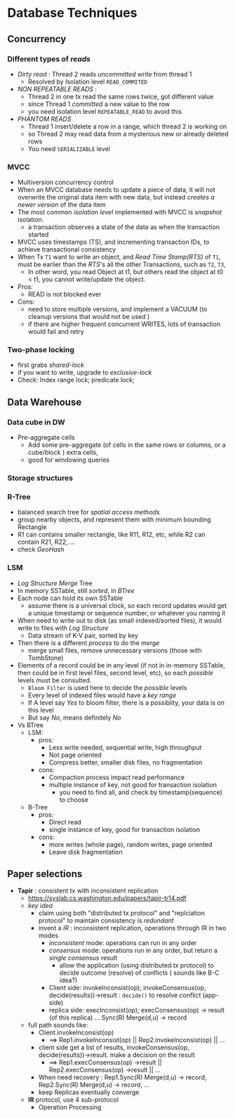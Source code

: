 # Database Techniques


## Concurrency
### Different types of *reads*
* *Dirty read* : Thread 2 reads *uncommitted* write from thread 1
  * Resolved by Isolation level `READ_COMMITED`
* *NON REPEATABLE READS* :
  * Thread 2 in one tx read the same rows twice, got different value
  * since Thread 1 *committed* a new value to the row
  * you need isolation level `REPEATABLE_READ` to avoid this
* *PHANTOM READS*
  * Thread 1 insert/delete a row in a range, which thread 2 is working on
  * so Thread 2 may read data from a mysterious new or already deleted rows
  * You need `SERIALIZABLE` level


### MVCC
* Multiversion concurrency control
* When an MVCC database needs to update a piece of data, it will not overwrite the original data item with new data, but instead *creates a newer version* of the data item
* The most common *isolation level* implemented with MVCC is *snapshot* isolation.
  * a transaction observes a state of the data as when the transaction started
* MVCC uses timestamps (TS), and incrementing transaction IDs, to achieve transactional consistency
* When Tx `T1` want to write an object, and *Read Time Stamp(RTS)* of `T1`, must be earlier than the *RTS*'s all the other Transactions, such as `T2`, `T3`,
  * In other word, you read Object at t1, but others read the object at t0 < t1, you cannot write/update the object.
* Pros:
  * READ is not blocked ever
* Cons:
  * need to store multiple versions, and implement a VACUUM (to cleanup versions that would not be used )
  * if there are higher frequent concurrent WRITES, lots of transaction would fail and retry   

### Two-phase locking
* first grabs *shared-lock*
* if you want to write, upgrade to *exclusive-lock*
* Check: Index range lock; predicate lock;

## Data Warehouse
### Data cube in DW
* Pre-aggregate cells
  * Add some pre-aggregate (of cells in the same rows or columns, or a cube/block ) extra cells,
  * good for windowing queries

### Storage structures
### R-Tree
* balanced search tree for *spatial access methods*
* group nearby objects, and represent them with minimum bounding Rectangle
* R1 can contains smaller rectangle, like R11, R12, etc, while R2 can contain R21, R22, ...
* check *GeoHash*  

### LSM
* *Log Structure Merge* Tree
* In memory SSTable, still *sorted*, in *BTree*
* Each node can hold its own SSTable
  * assume there is a universal clock, so each record updates would get a unique timestamp or sequence number, or whatever you naming it
* When need to write out to disk (as small indexed/sorted files), it would write to files with *Log Structure*
  * Data stream of K-V pair, sorted by key
* Then there is a different *process* to do the *merge*
  * merge small files, remove unnecessary versions (those with TombStone)
* Elements of a record could be in any level (if not in in-memory SSTable, then could be in first level files, second level, etc), so each *possible* levels must be consulted.
  * `Bloom Filter` is used here to decide the *possible* levels
  * Every level of indexed files would have a *key range*
  * If A level say *Yes* to bloom filter, there is a possiblity, your data is on this level
  * But say *No*, means definitely *No*
* Vs BTree
  * LSM:
    * pros:
      * Less write needed, sequential write, high throughput
      * Not page oriented
      * Compress better, smaller disk files, no fragmentation
    * cons:
      * Compaction process impact read performance
      * multiple instance of key, not good for transaction isolation
        * you need to find all, and check by timestamp(sequence) to choose
  * B-Tree
    * pros:
      * Direct read
      * single instance of key, good for transaction isolation
    * cons:
      * more writes (whole page), random writes, page oriented
      * Leave disk fragmentation

## Paper selections
* **Tapir** : consistent tx with inconsistent replication
  * https://syslab.cs.washington.edu/papers/tapir-tr14.pdf
  * *key idea*
    * claim using both "distributed tx protocol" and "replciation protocol" to maintain consistency is *redundant*
    * invent a *IR* : inconsistent replication, operations through IR in two modes    
      * *inconsistent* mode: operations can run in any order
      * *consensus* mode: operations run in any order, but return a *single consensus* result
        * allow the application (using distributed tx protocol) to decide outcome (resolve) of conflicts ( sounds like B-C idea?)
      * Client side: invokeInconsist(op);  invokeConsensus(op, decide(results))->result : `decide()` to resolve conflict (app-side)
      * replica side: execInconsist(op);  execConsensus(op) -> result (of this replica)  ...  Sync(R) Merge(d,u) -> record
  * full path sounds like:
    * Client.invokeInconsist(op)
      * ==> Rep1.invokeInconsist(op) || Rep2.invokeInconsist(op) || ...
    * client side get a list of results,  invokeConsensus(op, decide(results))->result. make a decision on the result
      * ==> Rep1.execConsensus(op) ->result || Rep2.execConsensus(op) ->result || ...
    *  When need recovery : Rep1.Sync(R) Merge(d,u) -> record,  Rep2.Sync(R) Merge(d,u) -> record, ...
      * keep Replicas eventually converge  
  * **IR** protocol, use 4 sub-protocol
    * Operation Processing
